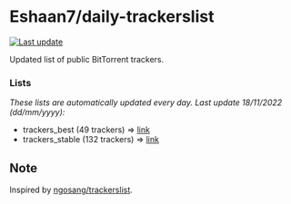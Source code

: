 
# Eshaan7/daily-trackerslist 

[![Last update](https://img.shields.io/badge/Last%20update-18/11/2022-blue.svg)](#)

Updated list of public BitTorrent trackers.

### Lists
*These lists are automatically updated every day. Last update 18/11/2022 (_dd/mm/yyyy_):*

* trackers_best (49 trackers) => [link](https://raw.githubusercontent.com/eshaan7/daily-trackerslist/master/trackers_best.txt)
* trackers_stable (132 trackers) => [link](https://raw.githubusercontent.com/eshaan7/daily-trackerslist/master/trackers_stable.txt)

## Note

Inspired by [ngosang/trackerslist](https://github.com/ngosang/trackerslist).

